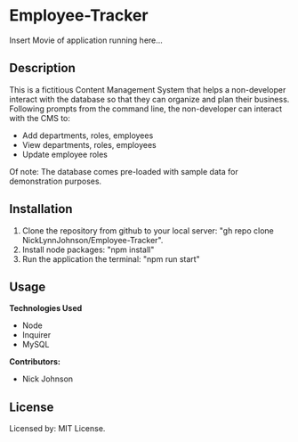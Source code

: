 # Employee-Tracker

Insert Movie of application running here...

<!--![Project-2-Generic](./public/assets/img/Project-2-Generic-Homepage.png?raw=true "Project 2 Generic")-->

## Description

This is a fictitious Content Management System that helps a non-developer interact with the database so that they can organize and plan their business. Following prompts from the command line, the non-developer can interact with the CMS to:

* Add departments, roles, employees
* View departments, roles, employees
* Update employee roles

Of note: The database comes pre-loaded with sample data for demonstration purposes.

## Installation

1. Clone the repository from github to your local server: "gh repo clone NickLynnJohnson/Employee-Tracker".
2. Install node packages: "npm install"
3. Run the application the terminal: "npm run start"

## Usage

**Technologies Used**
* Node
* Inquirer
* MySQL

**Contributors:**
* Nick Johnson

## License

Licensed by: MIT License.